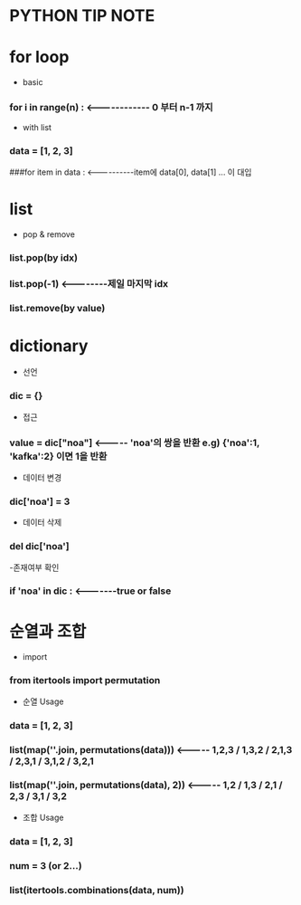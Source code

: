 # PYTHON TIP NOTE

# for loop
- basic
### for i in range(n) : <------------ 0 부터 n-1 까지

- with list
### data = [1, 2, 3]
###for item in data : <----------item에 data[0], data[1] ... 이 대입

# list
- pop & remove
### list.pop(by idx)
###   list.pop(-1) <--------제일 마지막 idx
### list.remove(by value)


# dictionary
- 선언
### dic = {}

- 접근
### value = dic["noa"]   <----- 'noa'의 쌍을 반환 e.g) {'noa':1, 'kafka':2} 이면 1을 반환

- 데이터 변경
### dic['noa'] = 3

- 데이터 삭제
### del dic['noa']

-존재여부 확인
### if 'noa' in dic : <-------true or false


# 순열과 조합
- import
### from itertools import permutation

- 순열 Usage
### data = [1, 2, 3]
### list(map(''.join, permutations(data)))    <----- 1,2,3 / 1,3,2 / 2,1,3 / 2,3,1 / 3,1,2 / 3,2,1
### list(map(''.join, permutations(data), 2)) <----- 1,2 / 1,3 / 2,1 / 2,3 / 3,1 / 3,2

- 조합 Usage
### data = [1, 2, 3]
### num = 3 (or 2...)
### list(itertools.combinations(data, num))
